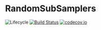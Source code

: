 # RandomSubSamplers

![Lifecycle](https://img.shields.io/badge/lifecycle-experimental-orange.svg)<!--
![Lifecycle](https://img.shields.io/badge/lifecycle-maturing-blue.svg)
![Lifecycle](https://img.shields.io/badge/lifecycle-stable-green.svg)
![Lifecycle](https://img.shields.io/badge/lifecycle-retired-orange.svg)
![Lifecycle](https://img.shields.io/badge/lifecycle-archived-red.svg)
![Lifecycle](https://img.shields.io/badge/lifecycle-dormant-blue.svg) -->
[![Build Status](https://travis-ci.org/tpapp/RandomSubSamplers.jl.svg?branch=master)](https://travis-ci.org/tpapp/RandomSubSamplers.jl)
[![codecov.io](http://codecov.io/github/tpapp/RandomSubSamplers.jl/coverage.svg?branch=master)](http://codecov.io/github/tpapp/RandomSubSamplers.jl?branch=master)

